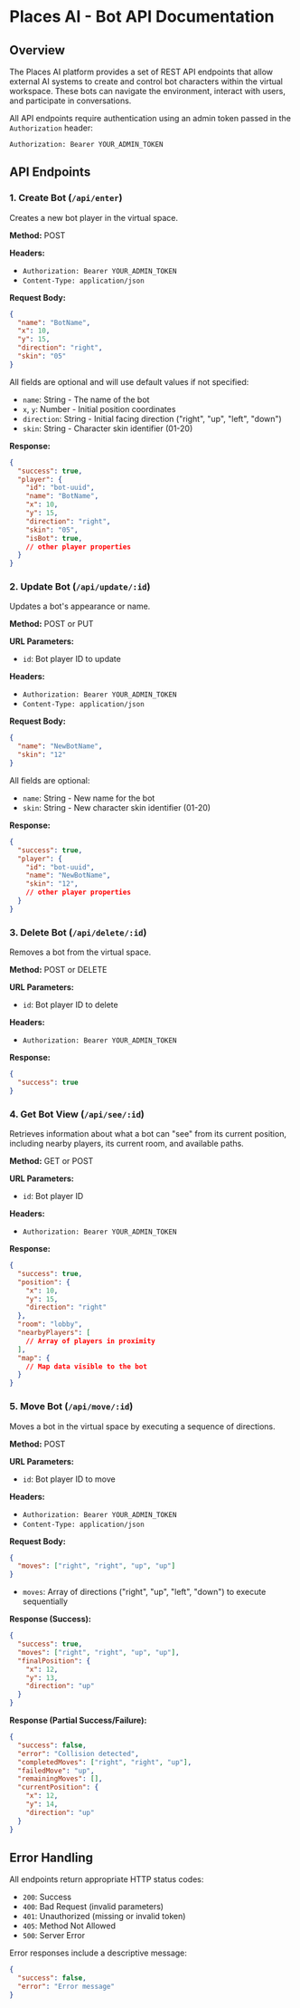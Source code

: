 # Places AI - Bot API Documentation

## Overview

The Places AI platform provides a set of REST API endpoints that allow external AI systems to create and control bot characters within the virtual workspace. These bots can navigate the environment, interact with users, and participate in conversations.

All API endpoints require authentication using an admin token passed in the `Authorization` header:

```
Authorization: Bearer YOUR_ADMIN_TOKEN
```

## API Endpoints

### 1. Create Bot (`/api/enter`)

Creates a new bot player in the virtual space.

**Method:** POST

**Headers:**
- `Authorization: Bearer YOUR_ADMIN_TOKEN`
- `Content-Type: application/json`

**Request Body:**
```json
{
  "name": "BotName",
  "x": 10,
  "y": 15,
  "direction": "right",
  "skin": "05"
}
```

All fields are optional and will use default values if not specified:
- `name`: String - The name of the bot
- `x`, `y`: Number - Initial position coordinates
- `direction`: String - Initial facing direction ("right", "up", "left", "down")
- `skin`: String - Character skin identifier (01-20)

**Response:**
```json
{
  "success": true,
  "player": {
    "id": "bot-uuid",
    "name": "BotName",
    "x": 10,
    "y": 15,
    "direction": "right",
    "skin": "05",
    "isBot": true,
    // other player properties
  }
}
```

### 2. Update Bot (`/api/update/:id`)

Updates a bot's appearance or name.

**Method:** POST or PUT

**URL Parameters:**
- `id`: Bot player ID to update

**Headers:**
- `Authorization: Bearer YOUR_ADMIN_TOKEN`
- `Content-Type: application/json`

**Request Body:**
```json
{
  "name": "NewBotName",
  "skin": "12"
}
```

All fields are optional:
- `name`: String - New name for the bot
- `skin`: String - New character skin identifier (01-20)

**Response:**
```json
{
  "success": true,
  "player": {
    "id": "bot-uuid",
    "name": "NewBotName",
    "skin": "12",
    // other player properties
  }
}
```

### 3. Delete Bot (`/api/delete/:id`)

Removes a bot from the virtual space.

**Method:** POST or DELETE

**URL Parameters:**
- `id`: Bot player ID to delete

**Headers:**
- `Authorization: Bearer YOUR_ADMIN_TOKEN`

**Response:**
```json
{
  "success": true
}
```

### 4. Get Bot View (`/api/see/:id`)

Retrieves information about what a bot can "see" from its current position, including nearby players, its current room, and available paths.

**Method:** GET or POST

**URL Parameters:**
- `id`: Bot player ID

**Headers:**
- `Authorization: Bearer YOUR_ADMIN_TOKEN`

**Response:**
```json
{
  "success": true,
  "position": {
    "x": 10,
    "y": 15,
    "direction": "right"
  },
  "room": "lobby",
  "nearbyPlayers": [
    // Array of players in proximity
  ],
  "map": {
    // Map data visible to the bot
  }
}
```

### 5. Move Bot (`/api/move/:id`)

Moves a bot in the virtual space by executing a sequence of directions.

**Method:** POST

**URL Parameters:**
- `id`: Bot player ID to move

**Headers:**
- `Authorization: Bearer YOUR_ADMIN_TOKEN`
- `Content-Type: application/json`

**Request Body:**
```json
{
  "moves": ["right", "right", "up", "up"]
}
```

- `moves`: Array of directions ("right", "up", "left", "down") to execute sequentially

**Response (Success):**
```json
{
  "success": true,
  "moves": ["right", "right", "up", "up"],
  "finalPosition": {
    "x": 12,
    "y": 13,
    "direction": "up"
  }
}
```

**Response (Partial Success/Failure):**
```json
{
  "success": false,
  "error": "Collision detected",
  "completedMoves": ["right", "right", "up"],
  "failedMove": "up",
  "remainingMoves": [],
  "currentPosition": {
    "x": 12,
    "y": 14,
    "direction": "up"
  }
}
```

## Error Handling

All endpoints return appropriate HTTP status codes:

- `200`: Success
- `400`: Bad Request (invalid parameters)
- `401`: Unauthorized (missing or invalid token)
- `405`: Method Not Allowed
- `500`: Server Error

Error responses include a descriptive message:

```json
{
  "success": false,
  "error": "Error message"
}
``` 